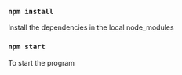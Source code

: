 ### `npm install`

Install the dependencies in the local node_modules

### `npm start`

To start the program
